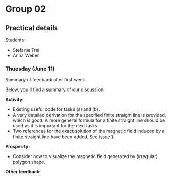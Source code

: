 # Group 02

## Practical details

Students:

- Stefanie Frei
- Anna Weber

### Thuesday (June 11)

Summary of feedback after first week

Below, you'll find a summary of our discussion.

**Activity:**

- Existing useful code for tasks (a) and (b).
- A very detailed derivation for the specified finite straight line is provided, which is good. A more general formula for a finite straight line should be used as it is important for the next tasks.
- Two references for the exact solution of the magnetic field induced by a finite straight line have been added. See [issue 1](https://github.com/yingxingcheng/2024-python-project-feedback/issues/1).

**Prosperity:**

- Consider how to visualize the magnetic field generated by (irregular) polygon shape.

**Other feedback:**
